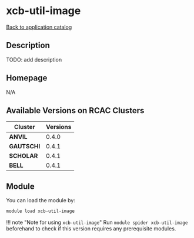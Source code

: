 # xcb-util-image

[Back to application catalog](../app_catalog.md)

## Description

TODO: add description

## Homepage

N/A

## Available Versions on RCAC Clusters

|Cluster|Versions|
|---|---|
**ANVIL**|0.4.0
**GAUTSCHI**|0.4.1
**SCHOLAR**|0.4.1
**BELL**|0.4.1

## Module

You can load the module by:

```bash
module load xcb-util-image
```

!!! note "Note for using `xcb-util-image`"
    Run `module spider xcb-util-image` beforehand to check if this version requires any prerequisite modules.
